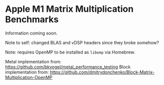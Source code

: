 # Apple M1 Matrix Multiplication Benchmarks

Information coming soon.

Note to self: changed BLAS and vDSP headers since they broke somehow?

Note: requires OpenMP to be installed as `libomp` via Homebrew.

Metal implementation from: https://github.com/bkvogel/metal_performance_testing
Block implementation from: https://github.com/dmitrydonchenko/Block-Matrix-Multiplication-OpenMP